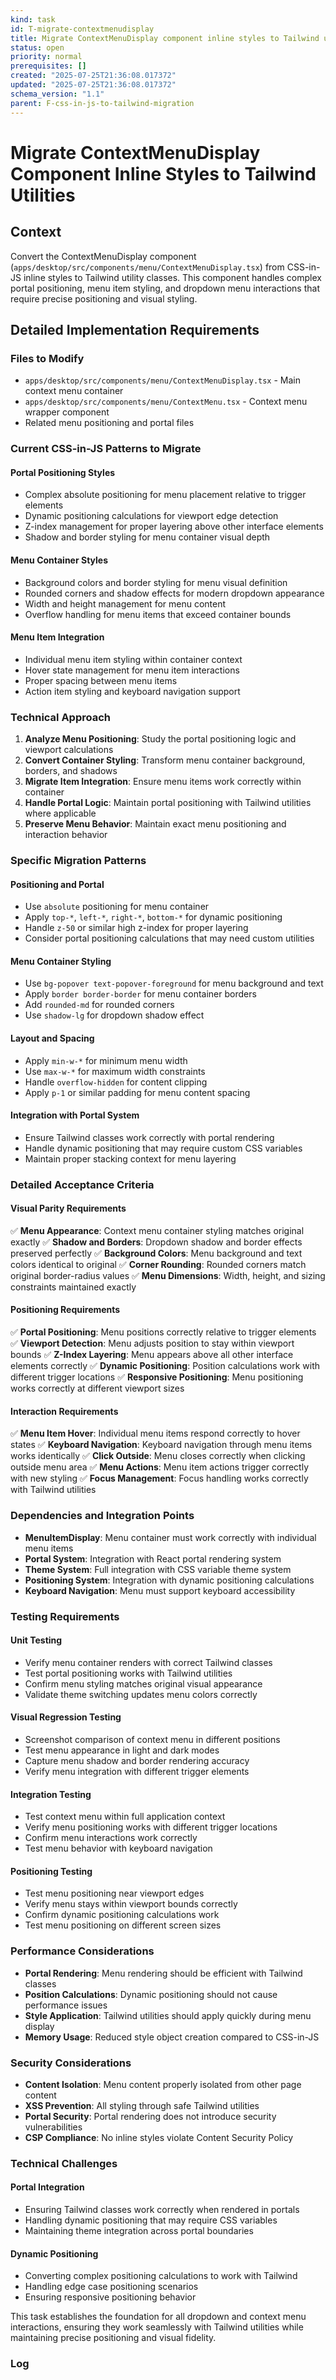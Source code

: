 ```yaml
---
kind: task
id: T-migrate-contextmenudisplay
title: Migrate ContextMenuDisplay component inline styles to Tailwind utilities
status: open
priority: normal
prerequisites: []
created: "2025-07-25T21:36:08.017372"
updated: "2025-07-25T21:36:08.017372"
schema_version: "1.1"
parent: F-css-in-js-to-tailwind-migration
---
```


# Migrate ContextMenuDisplay Component Inline Styles to Tailwind Utilities

## Context

Convert the ContextMenuDisplay component (`apps/desktop/src/components/menu/ContextMenuDisplay.tsx`) from CSS-in-JS inline styles to Tailwind utility classes. This component handles complex portal positioning, menu item styling, and dropdown menu interactions that require precise positioning and visual styling.

## Detailed Implementation Requirements

### Files to Modify

- `apps/desktop/src/components/menu/ContextMenuDisplay.tsx` - Main context menu container
- `apps/desktop/src/components/menu/ContextMenu.tsx` - Context menu wrapper component
- Related menu positioning and portal files

### Current CSS-in-JS Patterns to Migrate

#### Portal Positioning Styles

- Complex absolute positioning for menu placement relative to trigger elements
- Dynamic positioning calculations for viewport edge detection
- Z-index management for proper layering above other interface elements
- Shadow and border styling for menu container visual depth

#### Menu Container Styles

- Background colors and border styling for menu visual definition
- Rounded corners and shadow effects for modern dropdown appearance
- Width and height management for menu content
- Overflow handling for menu items that exceed container bounds

#### Menu Item Integration

- Individual menu item styling within container context
- Hover state management for menu item interactions
- Proper spacing between menu items
- Action item styling and keyboard navigation support

### Technical Approach

1. **Analyze Menu Positioning**: Study the portal positioning logic and viewport calculations
2. **Convert Container Styling**: Transform menu container background, borders, and shadows
3. **Migrate Item Integration**: Ensure menu items work correctly within container
4. **Handle Portal Logic**: Maintain portal positioning with Tailwind utilities where applicable
5. **Preserve Menu Behavior**: Maintain exact menu positioning and interaction behavior

### Specific Migration Patterns

#### Positioning and Portal

- Use `absolute` positioning for menu container
- Apply `top-*`, `left-*`, `right-*`, `bottom-*` for dynamic positioning
- Handle `z-50` or similar high z-index for proper layering
- Consider portal positioning calculations that may need custom utilities

#### Menu Container Styling

- Use `bg-popover text-popover-foreground` for menu background and text
- Apply `border border-border` for menu container borders
- Add `rounded-md` for rounded corners
- Use `shadow-lg` for dropdown shadow effect

#### Layout and Spacing

- Apply `min-w-*` for minimum menu width
- Use `max-w-*` for maximum width constraints
- Handle `overflow-hidden` for content clipping
- Apply `p-1` or similar padding for menu content spacing

#### Integration with Portal System

- Ensure Tailwind classes work correctly with portal rendering
- Handle dynamic positioning that may require custom CSS variables
- Maintain proper stacking context for menu layering

### Detailed Acceptance Criteria

#### Visual Parity Requirements

✅ **Menu Appearance**: Context menu container styling matches original exactly
✅ **Shadow and Borders**: Dropdown shadow and border effects preserved perfectly
✅ **Background Colors**: Menu background and text colors identical to original
✅ **Corner Rounding**: Rounded corners match original border-radius values
✅ **Menu Dimensions**: Width, height, and sizing constraints maintained exactly

#### Positioning Requirements

✅ **Portal Positioning**: Menu positions correctly relative to trigger elements
✅ **Viewport Detection**: Menu adjusts position to stay within viewport bounds
✅ **Z-Index Layering**: Menu appears above all other interface elements correctly
✅ **Dynamic Positioning**: Position calculations work with different trigger locations
✅ **Responsive Positioning**: Menu positioning works correctly at different viewport sizes

#### Interaction Requirements

✅ **Menu Item Hover**: Individual menu items respond correctly to hover states
✅ **Keyboard Navigation**: Keyboard navigation through menu items works identically
✅ **Click Outside**: Menu closes correctly when clicking outside menu area
✅ **Menu Actions**: Menu item actions trigger correctly with new styling
✅ **Focus Management**: Focus handling works correctly with Tailwind utilities

### Dependencies and Integration Points

- **MenuItemDisplay**: Menu container must work correctly with individual menu items
- **Portal System**: Integration with React portal rendering system
- **Theme System**: Full integration with CSS variable theme system
- **Positioning System**: Integration with dynamic positioning calculations
- **Keyboard Navigation**: Menu must support keyboard accessibility

### Testing Requirements

#### Unit Testing

- Verify menu container renders with correct Tailwind classes
- Test portal positioning works with Tailwind utilities
- Confirm menu styling matches original visual appearance
- Validate theme switching updates menu colors correctly

#### Visual Regression Testing

- Screenshot comparison of context menu in different positions
- Test menu appearance in light and dark modes
- Capture menu shadow and border rendering accuracy
- Verify menu integration with different trigger elements

#### Integration Testing

- Test context menu within full application context
- Verify menu positioning works with different trigger locations
- Confirm menu interactions work correctly
- Test menu behavior with keyboard navigation

#### Positioning Testing

- Test menu positioning near viewport edges
- Verify menu stays within viewport bounds correctly
- Confirm dynamic positioning calculations work
- Test menu positioning on different screen sizes

### Performance Considerations

- **Portal Rendering**: Menu rendering should be efficient with Tailwind classes
- **Position Calculations**: Dynamic positioning should not cause performance issues
- **Style Application**: Tailwind utilities should apply quickly during menu display
- **Memory Usage**: Reduced style object creation compared to CSS-in-JS

### Security Considerations

- **Content Isolation**: Menu content properly isolated from other page content
- **XSS Prevention**: All styling through safe Tailwind utilities
- **Portal Security**: Portal rendering does not introduce security vulnerabilities
- **CSP Compliance**: No inline styles violate Content Security Policy

### Technical Challenges

#### Portal Integration

- Ensuring Tailwind classes work correctly when rendered in portals
- Handling dynamic positioning that may require CSS variables
- Maintaining theme integration across portal boundaries

#### Dynamic Positioning

- Converting complex positioning calculations to work with Tailwind
- Handling edge case positioning scenarios
- Ensuring responsive positioning behavior

This task establishes the foundation for all dropdown and context menu interactions, ensuring they work seamlessly with Tailwind utilities while maintaining precise positioning and visual fidelity.

### Log
